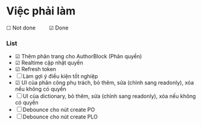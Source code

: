 # Việc phải làm

&#x2610; Not done   &emsp;&emsp;   &#x2611; Done

### List 
- &#x2611; Thêm phân trang cho AuthorBlock (Phân quyền)
- &#x2611; Realtime cập nhật quyền
- &#x2611; Refresh token
- &#x2610; Làm gợi ý điều kiện tốt nghiệp
- &#x2611; UI của phân công phụ trách, bỏ thêm, sửa (chỉnh sang readonly), xóa nếu không có quyền
- &#x2610; UI của dictionary, bỏ thêm, sửa (chỉnh sang readonly), xóa nếu không có quyền
- &#x2610; Debounce cho nút create PO
- &#x2610; Debounce cho nút create PLO
